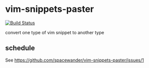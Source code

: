 # vim-snippets-paster

[![Build Status](https://api.travis-ci.org/spacewander/vim-snippets-paster.png)](http://travis-ci.org/spacewander/vim-snippets-paster)

convert one type of vim snippet to another type

## schedule

See https://github.com/spacewander/vim-snippets-paster/issues/1
